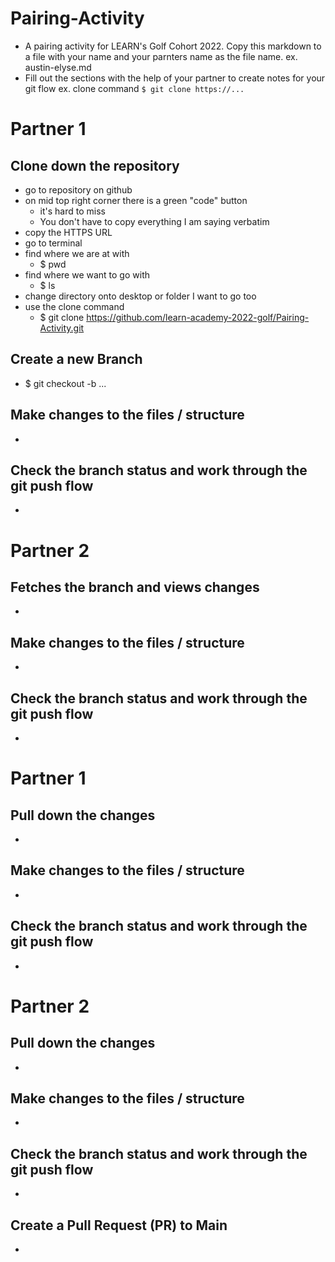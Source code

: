 # Pairing-Activity
- A pairing activity for LEARN's Golf Cohort 2022. Copy this markdown to a file with your name and your parnters name as the file name. 
    ex. austin-elyse.md
- Fill out the sections with the help of your partner to create notes for your git flow
    ex. clone command `$ git clone https://...`


# Partner 1
## Clone down the repository 
  - go to repository on github
  - on mid top right corner there is a green "code" button
    - it's hard to miss
    - You don't have to copy everything I am saying verbatim 
  - copy the HTTPS URL 
  - go to terminal 
  - find where we are at with 
    - $ pwd
  - find where we want to go with 
    - $ ls
  - change directory onto desktop or folder I want to go too
  - use the clone command 
    - $ git clone https://github.com/learn-academy-2022-golf/Pairing-Activity.git
     

## Create a new Branch 
  - $ git checkout -b ...

## Make changes to the files / structure
  - 
  
## Check the branch status and work through the git push flow
  - 

# Partner 2
## Fetches the branch and views changes
 - 

##  Make changes to the files / structure
 - 

## Check the branch status and work through the git push flow
 - 

# Partner 1
## Pull down the changes 
 - 

## Make changes to the files / structure
 - 

## Check the branch status and work through the git push flow
 - 

# Partner 2
## Pull down the changes 
 - 

##  Make changes to the files / structure
 - 

## Check the branch status and work through the git push flow
 -

## Create a Pull Request (PR) to Main
 - 
